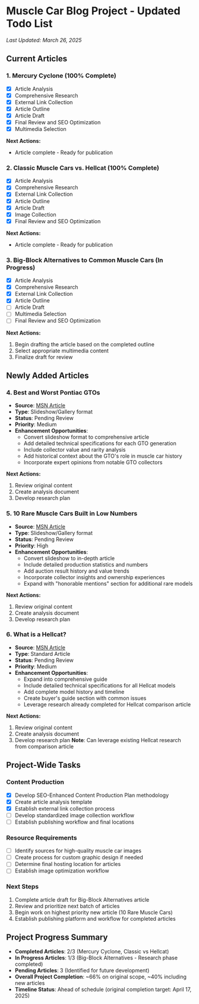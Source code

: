 # Muscle Car Blog Project - Updated Todo List
*Last Updated: March 26, 2025*

## Current Articles

### 1. Mercury Cyclone (100% Complete)
- [X] Article Analysis
- [X] Comprehensive Research
- [X] External Link Collection
- [X] Article Outline
- [X] Article Draft
- [X] Final Review and SEO Optimization
- [X] Multimedia Selection

**Next Actions:**
- Article complete - Ready for publication

### 2. Classic Muscle Cars vs. Hellcat (100% Complete)
- [X] Article Analysis
- [X] Comprehensive Research
- [X] External Link Collection
- [X] Article Outline
- [X] Article Draft
- [X] Image Collection
- [X] Final Review and SEO Optimization

**Next Actions:**
- Article complete - Ready for publication

### 3. Big-Block Alternatives to Common Muscle Cars (In Progress)
- [X] Article Analysis
- [X] Comprehensive Research
- [X] External Link Collection
- [X] Article Outline
- [ ] Article Draft
- [ ] Multimedia Selection
- [ ] Final Review and SEO Optimization

**Next Actions:**
1. Begin drafting the article based on the completed outline
2. Select appropriate multimedia content
3. Finalize draft for review

## Newly Added Articles

### 4. Best and Worst Pontiac GTOs
- **Source**: [MSN Article](https://www.msn.com/en-us/autos/enthusiasts/hits-and-misses-the-best-and-worst-pontiac-gtos-ever-made/ss-AA1uEXwi?ocid=msedgntp&pc=U531&cvid=c67c09091daa40fcbba938066a306d13&ei=37)
- **Type**: Slideshow/Gallery format
- **Status**: Pending Review
- **Priority**: Medium
- **Enhancement Opportunities**:
  - Convert slideshow format to comprehensive article
  - Add detailed technical specifications for each GTO generation
  - Include collector value and rarity analysis
  - Add historical context about the GTO's role in muscle car history
  - Incorporate expert opinions from notable GTO collectors

**Next Actions:**
1. Review original content
2. Create analysis document
3. Develop research plan

### 5. 10 Rare Muscle Cars Built in Low Numbers
- **Source**: [MSN Article](https://www.msn.com/en-us/autos/enthusiasts/10-rare-muscle-cars-that-were-built-in-low-numbers/ss-AA1ABWjB?ocid=msedgntp&pc=U531&cvid=53c3fecdac25448f8a403771c36cc2e8&ei=49)
- **Type**: Slideshow/Gallery format
- **Status**: Pending Review
- **Priority**: High
- **Enhancement Opportunities**:
  - Convert slideshow to in-depth article
  - Include detailed production statistics and numbers
  - Add auction result history and value trends
  - Incorporate collector insights and ownership experiences
  - Expand with "honorable mentions" section for additional rare models

**Next Actions:**
1. Review original content
2. Create analysis document
3. Develop research plan

### 6. What is a Hellcat?
- **Source**: [MSN Article](https://www.msn.com/en-us/autos/news/what-is-a-hellcat/ar-AA1qlR8u?ocid=msedgntp&pc=U531&cvid=8db6feb0e1dd4f879f9cf85431771f80&ei=20)
- **Type**: Standard Article
- **Status**: Pending Review
- **Priority**: Medium
- **Enhancement Opportunities**:
  - Expand into comprehensive guide
  - Include detailed technical specifications for all Hellcat models
  - Add complete model history and timeline
  - Create buyer's guide section with common issues
  - Leverage research already completed for Hellcat comparison article

**Next Actions:**
1. Review original content
2. Create analysis document
3. Develop research plan
**Note**: Can leverage existing Hellcat research from comparison article

## Project-Wide Tasks

### Content Production
- [X] Develop SEO-Enhanced Content Production Plan methodology
- [X] Create article analysis template
- [X] Establish external link collection process
- [ ] Develop standardized image collection workflow
- [ ] Establish publishing workflow and final locations

### Resource Requirements
- [ ] Identify sources for high-quality muscle car images
- [ ] Create process for custom graphic design if needed
- [ ] Determine final hosting location for articles
- [ ] Establish image optimization workflow

### Next Steps
1. Complete article draft for Big-Block Alternatives article 
2. Review and prioritize next batch of articles
3. Begin work on highest priority new article (10 Rare Muscle Cars)
4. Establish publishing platform and workflow for completed articles

## Project Progress Summary
- **Completed Articles**: 2/3 (Mercury Cyclone, Classic vs Hellcat)
- **In Progress Articles**: 1/3 (Big-Block Alternatives - Research phase completed)
- **Pending Articles**: 3 (Identified for future development)
- **Overall Project Completion**: ~66% on original scope, ~40% including new articles
- **Timeline Status**: Ahead of schedule (original completion target: April 17, 2025)
